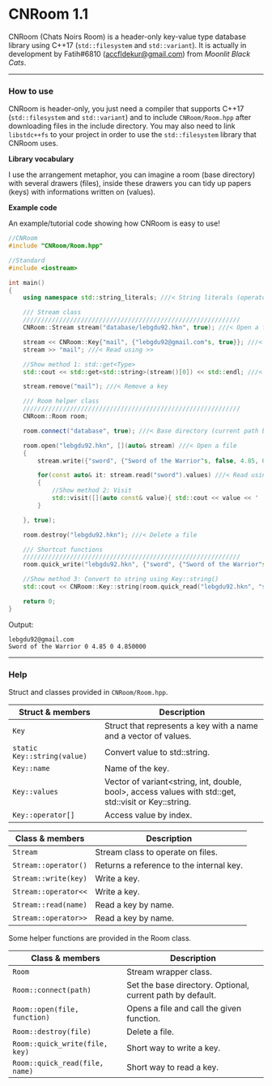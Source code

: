 # CNRoom 1.1
CNRoom (Chats Noirs Room) is a header-only key-value type database library using C++17 (`std::filesystem` and `std::variant`). It is actually in development by Fatih#6810 (accfldekur@gmail.com) from *Moonlit Black Cats*.
***

### How to use

CNRoom is header-only, you just need a compiler that supports C++17 (`std::filesystem` and `std::variant`) and to include `CNRoom/Room.hpp` after downloading files in the include directory. You may also need to link `libstdc++fs` to your project in order to use the `std::filesystem` library that CNRoom uses.

**Library vocabulary**

I use the arrangement metaphor, you can imagine a room (base directory) with several drawers (files), inside these drawers you can tidy up papers (keys) with informations written on (values). 

**Example code**

An example/tutorial code showing how CNRoom is easy to use!
```cpp
//CNRoom
#include "CNRoom/Room.hpp"

//Standard
#include <iostream>

int main()
{
    using namespace std::string_literals; ///< String literals (operator""s)

    /// Stream class
    ////////////////////////////////////////////////////////////
    CNRoom::Stream stream("database/lebgdu92.hkn", true); ///< Open a file, create new if doesn't exist

    stream << CNRoom::Key{"mail", {"lebgdu92@gmail.com"s, true}}; ///< Write using <<
    stream >> "mail"; ///< Read using >>

    //Show method 1: std::get<Type>
    std::cout << std::get<std::string>(stream()[0]) << std::endl; ///< Retreive key using () and value using []

    stream.remove("mail"); ///< Remove a key

    /// Room helper class
    ////////////////////////////////////////////////////////////
    CNRoom::Room room;

    room.connect("database", true); ///< Base directory (current path by default)

    room.open("lebgdu92.hkn", [](auto& stream) ///< Open a file
    {
        stream.write({"sword", {"Sword of the Warrior"s, false, 4.85, 0}}); ///< Write using function write()

        for(const auto& it: stream.read("sword").values) ///< Read using function read()
        {
            //Show method 2: Visit
            std::visit([](auto const& value){ std::cout << value << ' '; }, it);
        }

    }, true);

    room.destroy("lebgdu92.hkn"); ///< Delete a file

    /// Shortcut functions
    ////////////////////////////////////////////////////////////
    room.quick_write("lebgdu92.hkn", {"sword", {"Sword of the Warrior"s, false, 4.85, 0}});

    //Show method 3: Convert to string using Key::string()
    std::cout << CNRoom::Key::string(room.quick_read("lebgdu92.hkn", "sword")[2]) << std::endl;

    return 0;
}
```

Output:
```
lebgdu92@gmail.com
Sword of the Warrior 0 4.85 0 4.850000
```

***

### Help

Struct and classes provided in `CNRoom/Room.hpp`. 

Struct & members | Description
------- | -----------
`Key` | Struct that represents a key with a name and a vector of values.
`static Key::string(value)` | Convert value to std::string.
`Key::name` | Name of the key.
`Key::values` | Vector of variant<string, int, double, bool>, access values with std::get, std::visit or Key::string.
`Key::operator[]` | Access value by index.

Class & members | Description
------- | -----------
`Stream` | Stream class to operate on files.
`Stream::operator()` | Returns a reference to the internal key.
`Stream::write(key)` | Write a key.
`Stream::operator<<` | Write a key.
`Stream::read(name)` | Read a key by name.
`Stream::operator>>` | Read a key by name.

Some helper functions are provided in the Room class.

Class & members | Description
------- | -----------
`Room` | Stream wrapper class.
`Room::connect(path)` | Set the base directory. Optional, current path by default. 
`Room::open(file, function)` | Opens a file and call the given function.
`Room::destroy(file)` | Delete a file.
`Room::quick_write(file, key)` | Short way to write a key.
`Room::quick_read(file, name)` | Short way to read a key.




